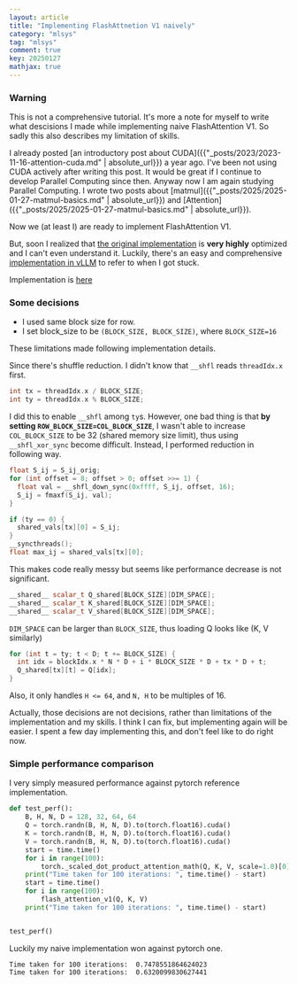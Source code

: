 ```yaml
---
layout: article
title: "Implementing FlashAttnetion V1 naively"
category: "mlsys"
tag: "mlsys"
comment: true
key: 20250127
mathjax: true
---
```


### Warning
This is not a comprehensive tutorial. It's more a note for myself to write what descisions I made while implementing naive FlashAttention V1. So sadly this also describes my limitation of skills.

I already posted [an introductory post about CUDA]({{"_posts/2023/2023-11-16-attention-cuda.md" | absolute_url}}) a year ago. I've been not using CUDA actively after writing this post. It would be great if I continue to develop Parallel Computing since then. Anyway now I am again studying Parallel Computing. I wrote two posts about [matmul]({{"_posts/2025/2025-01-27-matmul-basics.md" | absolute_url}}) and [Attention]({{"_posts/2025/2025-01-27-matmul-basics.md" | absolute_url}}).

Now we (at least I) are ready to implement FlashAttention V1.

But, soon I realized that [the original implementation](https://github.com/Dao-AILab/flash-attention) is **very highly** optimized and I can't even understand it. Luckily, there's an easy and comprehensive [implementation in vLLM](https://github.com/vllm-project/vllm/blob/main/vllm/attention/ops/prefix_prefill.py) to refer to when I got stuck.


Implementation is [here](https://github.com/ita9naiwa/playground/blob/master/kernels/flash_attn.cu)

### Some decisions

- I used same block size for row.
- I set block_size to be `(BLOCK_SIZE, BLOCK_SIZE)`, where `BLOCK_SIZE=16`


These limitations made following implementation details.


Since there's shuffle reduction. I didn't know that `__shfl` reads `threadIdx.x` first.

```cpp
int tx = threadIdx.x / BLOCK_SIZE;
int ty = threadIdx.x % BLOCK_SIZE;
```

I did this to enable `__shfl` among `ty`s. However, one bad thing is that **by setting `ROW_BLOCK_SIZE=COL_BLOCK_SIZE`**, I wasn't able to increase `COL_BLOCK_SIZE` to be 32 (shared memory size limit), thus using `__shfl_xor_sync` become difficult. Instead, I performed reduction in following way.

```cpp
float S_ij = S_ij_orig;
for (int offset = 8; offset > 0; offset >>= 1) {
  float val = __shfl_down_sync(0xffff, S_ij, offset, 16);
  S_ij = fmaxf(S_ij, val);
}

if (ty == 0) {
  shared_vals[tx][0] = S_ij;
}
__syncthreads();
float max_ij = shared_vals[tx][0];
```
This makes code really messy but seems like performance decrease is not significant.


```cpp
__shared__ scalar_t Q_shared[BLOCK_SIZE][DIM_SPACE];
__shared__ scalar_t K_shared[BLOCK_SIZE][DIM_SPACE];
__shared__ scalar_t V_shared[BLOCK_SIZE][DIM_SPACE];
```

`DIM_SPACE` can be larger than `BLOCK_SIZE`, thus loading Q looks like (K, V similarly)
```cpp
for (int t = ty; t < D; t += BLOCK_SIZE) {
  int idx = blockIdx.x * N * D + i * BLOCK_SIZE * D + tx * D + t;
  Q_shared[tx][t] = Q[idx];
}
```

Also, it only handles `H <= 64`, and `N, H` to be multiples of 16.


Actually, those decisions are not decisions, rather than limitations of the implementation and my skills. I think I can fix, but implementing again will be easier. I spent a few day implementing this, and don't feel like to do right now.


### Simple performance comparison
I very simply measured performance against pytorch reference implementation.

```python
def test_perf():
    B, H, N, D = 128, 32, 64, 64
    Q = torch.randn(B, H, N, D).to(torch.float16).cuda()
    K = torch.randn(B, H, N, D).to(torch.float16).cuda()
    V = torch.randn(B, H, N, D).to(torch.float16).cuda()
    start = time.time()
    for i in range(100):
        torch._scaled_dot_product_attention_math(Q, K, V, scale=1.0)[0]
    print("Time taken for 100 iterations: ", time.time() - start)
    start = time.time()
    for i in range(100):
        flash_attention_v1(Q, K, V)
    print("Time taken for 100 iterations: ", time.time() - start)


test_perf()
```

Luckily my naive implementation won against pytorch one.


```
Time taken for 100 iterations:  0.7478551864624023
Time taken for 100 iterations:  0.6320099830627441
```